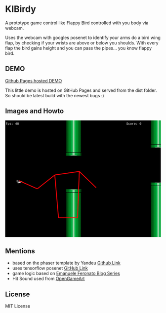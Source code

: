 
# KIBirdy

A prototype game control like Flappy Bird controlled with you body via webcam.

Uses the webcam with googles posenet to identify your arms do a bird wing flap,
by checking if your wrists are above or below you shoulds.
With every flap the bird gains height and you can pass the pipes... you know flappy bird.


## DEMO

[Github Pages hosted DEMO](https://derandreas-dt.github.io/phaser-posenet-flappybird/)

This little demo is hosted on GitHub Pages and served from the dist folder.
So should be latest build with the newest bugs :)


## Images and Howto

![DemoGif](demo.gif)


## Mentions

  * based on the phaser template by Yandeu [Github Link](https://github.com/yandeu/phaser-project-template)
  * uses tensorflow posenet [GitHub Link](https://github.com/tensorflow/tfjs-models/tree/master/posenet)
  * game logic based on [Emanuele Feronato Blog Series](https://www.emanueleferonato.com/tag/flappy-bird/)
  * Hit Sound used from [OpenGameArt](https://opengameart.org/content/37-hitspunches)


## License

MIT License
